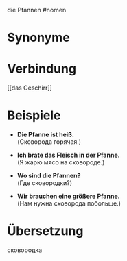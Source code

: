 die Pfannen
#nomen
# Synonyme

# Verbindung 
[[das Geschirr]]
# Beispiele
- **Die Pfanne ist heiß.**  
    (Сковорода горячая.)
    
- **Ich brate das Fleisch in der Pfanne.**  
    (Я жарю мясо на сковороде.)
    
- **Wo sind die Pfannen?**  
    (Где сковородки?)
    
- **Wir brauchen eine größere Pfanne.**  
    (Нам нужна сковорода побольше.)
# Übersetzung
сковородка